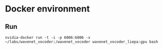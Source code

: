 # Docker environment
## Run
`nvidia-docker run -t -i -p 6006:6006 -v ~/labs/wavenet_vocoder:/wavenet_vocoder wavenet_vocoder_liepa:gpu bash`
